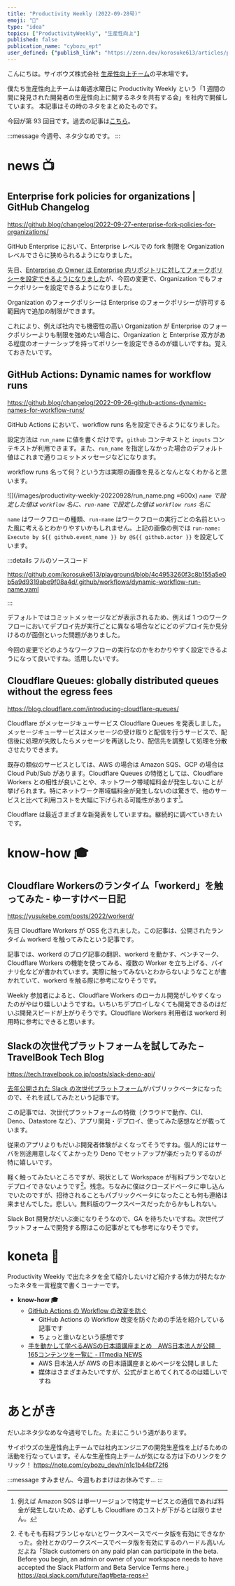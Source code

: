 ```yaml
---
title: "Productivity Weekly (2022-09-28号)"
emoji: "🪬"
type: "idea"
topics: ["ProductivityWeekly", "生産性向上"]
published: false
publication_name: "cybozu_ept"
user_defined: {"publish_link": "https://zenn.dev/korosuke613/articles/productivity-weekly-20220928"}
---
```


こんにちは。サイボウズ株式会社 [生産性向上チーム](https://note.com/cybozu_dev/n/n1c1b44bf72f6)の平木場です。

僕たち生産性向上チームは毎週水曜日に Productivity Weekly という「1 週間の間に発見された開発者の生産性向上に関するネタを共有する会」を社内で開催しています。
本記事はその時のネタをまとめたものです。

今回が第 93 回目です。過去の記事は[こちら](https://zenn.dev/topics/productivityweekly?order=latest)。

:::message
今週号、ネタ少なめです。
:::


# news 📺

## Enterprise fork policies for organizations | GitHub Changelog
https://github.blog/changelog/2022-09-27-enterprise-fork-policies-for-organizations/

GitHub Enterprise において、Enterprise レベルでの fork 制限を Organization レベルでさらに狭められるようになりました。

先日、[Enterprise の Owner は Enterprise 内リポジトリに対してフォークポリシーを設定できるようになりました](https://zenn.dev/korosuke613/articles/productivity-weekly-20220629#improved-innersource-collaboration-and-enterprise-fork-policies-%7C-github-changelog)が、今回の変更で、Organization でもフォークポリシーを設定できるようになりました。

Organization のフォークポリシーは Enterprise のフォークポリシーが許可する範囲内で追加の制限ができます。

これにより、例えば社内でも機密性の高い Organization が Enterprise のフォークポリシーよりも制限を強めたい場合に、Organization と Enterprise 双方がある程度のオーナーシップを持ってポリシーを設定できるのが嬉しいですね。覚えておきたいです。

## GitHub Actions: Dynamic names for workflow runs
https://github.blog/changelog/2022-09-26-github-actions-dynamic-names-for-workflow-runs/

GitHub Actions において、workflow runs 名を設定できるようになりました。

設定方法は `run_name` に値を書くだけです。`github` コンテキストと `inputs` コンテキストが利用できます。また、`run_name` を指定しなかった場合のデフォルト値はこれまで通りコミットメッセージなどになります。

workflow runs 名って何？という方は実際の画像を見るとなんとなくわかると思います。

![](/images/productivity-weekly-20220928/run_name.png =600x)
*`name` で設定した値は `workflow` 名に、`run-name` で設定した値は `workflow runs` 名に*

`name` はワークフローの種類、`run-name` はワークフローの実行ごとの名前といった風に考えるとわかりやすいかもしれません。上記の画像の例では `run-name: Execute by ${{ github.event_name }} by @${{ github.actor }}` を設定しています。

:::details フルのソースコード

https://github.com/korosuke613/playground/blob/4c4953260f3c8b155a5e0b5a9d9319abe9f08a4d/.github/workflows/dynamic-workflow-run-name.yaml

:::

デフォルトではコミットメッセージなどが表示されるため、例えば 1 つのワークフローにおいてデプロイ先が実行ごとに異なる場合などにどのデプロイ先か見分けるのが面倒といった問題がありました。

今回の変更でどのようなワークフローの実行なのかをわかりやすく設定できるようになって良いですね。活用したいです。

## Cloudflare Queues: globally distributed queues without the egress fees
https://blog.cloudflare.com/introducing-cloudflare-queues/

Cloudflare がメッセージキューサービス Cloudflare Queues を発表しました。メッセージキューサービスはメッセージの受け取りと配信を行うサービスで、配信後に処理が失敗したらメッセージを再送したり、配信先を調整して処理を分散させたりできます。

既存の類似のサービスとしては、AWS の場合は Amazon SQS、GCP の場合は Cloud Pub/Sub があります。Cloudflare Queues の特徴としては、Cloudflare Workers との相性が良いことや、ネットワーク帯域幅料金が発生しないことが挙げられます。特にネットワーク帯域幅料金が発生しないのは驚きで、他のサービスと比べて利用コストを大幅に下げられる可能性があります[^amazon_sqs]。

Cloudflare は最近さまざまな新発表をしていますね。継続的に調べていきたいです。

[^amazon_sqs]: 例えば Amazon SQS は単一リージョンで特定サービスとの通信であれば料金が発生しないため、必ずしも Cloudflare のコストが下がるとは限りません。

# know-how 🎓

## Cloudflare Workersのランタイム「workerd」を触ってみた - ゆーすけべー日記
https://yusukebe.com/posts/2022/workerd/

先日 Cloudflare Workers が OSS 化されました。この記事は、公開されたランタイム workerd を触ってみたという記事です。

記事では、workerd のブログ記事の翻訳、workerd を動かす、ベンチマーク、Cloudflare Workers の機能を使ってみる、複数の Worker を立ち上げる、バイナリ化などが書かれています。実際に触ってみないとわからないようなことが書かれていて、workerd を触る際に参考になりそうです。

Weekly 参加者によると、Cloudflare Workers のローカル開発がしやすくなったのがやはり嬉しいようですね。いちいちデプロイしなくても開発できるのはだいぶ開発スピードが上がりそうです。Cloudflare Workers 利用者は workerd 利用時に参考にできると思います。

## Slackの次世代プラットフォームを試してみた – TravelBook Tech Blog
https://tech.travelbook.co.jp/posts/slack-deno-api/

[去年公開された Slack の次世代プラットフォーム](https://zenn.dev/korosuke613/articles/productivity-weekly-20211124#slack-%E3%82%A2%E3%83%97%E3%83%AA%E3%81%AE%E6%A7%8B%E7%AF%89%E3%82%92%E3%82%88%E3%82%8A%E7%B4%A0%E6%97%A9%E3%81%8F%E3%82%B7%E3%83%B3%E3%83%97%E3%83%AB%E3%81%AB%E3%81%99%E3%82%8B%E6%AC%A1%E4%B8%96%E4%BB%A3%E3%81%AE%E6%A9%9F%E8%83%BD-%7C-slack)がパブリックベータになったので、それを試してみたという記事です。

この記事では、次世代プラットフォームの特徴（クラウドで動作、CLI、Deno、Datastore など）、アプリ開発・デプロイ、使ってみた感想などが載っています。

従来のアプリよりもだいぶ開発者体験がよくなってそうですね。個人的にはサーバを別途用意しなくてよかったり Deno でセットアップが楽だったりするのが特に嬉しいです。

軽く触ってみたいところですが、現状として Workspace が有料プランでないとデプロイできないようです[^beta]。残念。ちなみに僕はクローズドベータに申し込んでいたのですが、招待されることもパブリックベータになったことも何も連絡は来ませんでした。悲しい。無料版のワークスペースだったからかもしれない。

Slack Bot 開発がだいぶ楽になりそうなので、GA を待ちたいですね。次世代プラットフォームで開発する際はこの記事がとても参考になりそうです。

[^beta]: そもそも有料プランじゃないとワークスペースでベータ版を有効にできなかった。会社とかのワークスペースでベータ版を有効にするのハードル高いんだよね「Slack customers on any paid plan can participate in the beta. Before you begin, an admin or owner of your workspace needs to have accepted the Slack Platform and Beta Service Terms here.」https://api.slack.com/future/faq#beta-reqs


# koneta 🍘
Productivity Weekly で出たネタを全て紹介したいけど紹介する体力が持たなかったネタを一言程度で書くコーナーです。

- **know-how 🎓**
  - [GitHub Actions の Workflow の改変を防ぐ](https://zenn.dev/shunsuke_suzuki/articles/gha-trigger-action)
    - GitHub Actions の Workflow 改変を防ぐための手法を紹介している記事です
    - ちょっと重いなという感想です
  - [手を動かして学べるAWSの日本語講座まとめ　AWS日本法人が公開　165コンテンツを一覧に - ITmedia NEWS](https://www.itmedia.co.jp/news/articles/2209/27/news179.html)
    - AWS 日本法人が AWS の日本語講座まとめページを公開しました
    - 媒体はさまざまみたいですが、公式がまとめてくれてるのは嬉しいですね

# あとがき
だいぶネタ少なめな今週号でした。たまにこういう週があります。

サイボウズの生産性向上チームでは社内エンジニアの開発生産性を上げるための活動を行なっています。そんな生産性向上チームが気になる方は下のリンクをクリック！
https://note.com/cybozu_dev/n/n1c1b44bf72f6

:::message 
すみません、今週もおまけはお休みです...
:::
